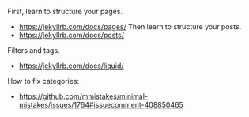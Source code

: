 First, learn to structure your pages.
- https://jekyllrb.com/docs/pages/ 
Then learn to structure your posts.
- https://jekyllrb.com/docs/posts/ 

Filters and tags.
- https://jekyllrb.com/docs/liquid/

How to fix categories:
- https://github.com/mmistakes/minimal-mistakes/issues/1764#issuecomment-408850465
